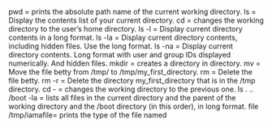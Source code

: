 pwd    = prints the absolute path name of the current working directory.
ls     = Display the contents list of your current directory.
cd     = changes the working directory to the user’s home directory.
ls -l  = Display current directory contents in a long format.
ls -la = Display current directory contents, including hidden files. Use the long format.
ls -na = Display current directory contents. Long format with user and group IDs displayed numerically. And hidden files.
mkdir  = creates a directory in directory.
mv     = Move the file betty from /tmp/ to /tmp/my_first_directory.
rm     = Delete the file betty.
rm -r  = Delete the directory my_first_directory that is in the /tmp directory.
cd -   = changes the working directory to the previous one.
ls . .. /boot -la = lists all files in the current directory and the parent of the working directory and the /boot directory (in this order), in long format.
file /tmp/iamafile= prints the type of the file named 